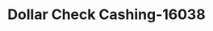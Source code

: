 ---
f_zip-code: 75006
f_state-code: TX
title: Dollar Check Cashing-16038
f_phone: 972-416-8510
f_city-only: Carrollton
f_address: 1110 N Josey Ln Ste 110 Carrollton
f_location-unique-id: '16038'
slug: dollar-check-cashing-16038
updated-on: '2024-05-30T13:46:58.046Z'
created-on: '2024-05-30T13:36:59.803Z'
published-on: '2024-05-30T13:54:32.469Z'
f_city-state: cms/city/carrollton-tx.md
f_company: cms/company/dollar-check-cashing.md
f_state: cms/state/texas.md
layout: '[payday-loan].html'
tags: payday-loan
---